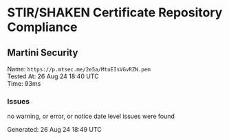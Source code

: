 # STIR/SHAKEN Certificate Repository Compliance

## Martini Security

Name: `https://p.mtsec.me/2e5a/MtuEIsVGvRZN.pem`\
Tested At: 26 Aug 24 18:40 UTC\
Time: 93ms

### Issues

no warning, or error, or notice date level issues were found

Generated: 26 Aug 24 18:49 UTC